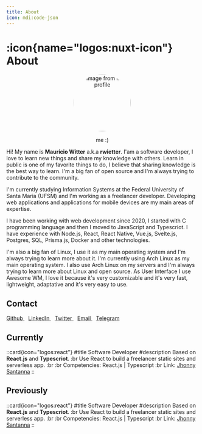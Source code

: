 ```yaml
---
title: About
icon: mdi:code-json
---
```


# :icon{name="logos:nuxt-icon"} About

<div align="center">
	<img style="border-radius: 50%; width: 150px" src="https://avatars.githubusercontent.com/u/46854467?s=400&u=16a52bab3d6dbcbda716ed7d6bab84b3b307bd22&v=4" alt="image from my profile">
</div>

<p align="center">me :)</p>

Hi! My name is **Maurício Witter** a.k.a **rwietter**. I'am a software developer, I love to learn new things and share my
knowledge with others. Learn in public is one of my favorite things to do, I believe that sharing knowledge is the best
way to learn. I'm a big fan of open source and I'm always trying to contribute to the community.

I'm currently studying Information Systems at the Federal University of Santa Maria (UFSM) and I'm working as a
freelancer developer. Developing web applications and applications for mobile devices are my main areas of expertise.

I have been working with web development since 2020, I started with C programming language and then I moved to
JavaScript and Typescriot. I have experience with Node.js, React, React Native, Vue.js, Svelte.js, Postgres, SQL,
Prisma.js, Docker and other technologies.

I'm also a big fan of Linux, I use it as my main operating system and I'm always trying to learn more about it. I'm
currently using Arch Linux as my main operating system. I also use Arch Linux on my servers and I'm always trying to
learn more about Linux and open source. As User Interface I use Awesome WM, I love it because it's very customizable and
it's very fast, lightweight, adaptative and it's very easy to use.

## Contact
<div>
	<a href="https://github.com/rwietter" style="margin-right: 10px;">
		Github
	</a>
	<a href="https://www.linkedin.com/in/mauriciowitter/" style="margin-right: 10px;">
		LinkedIn
	</a>
	<a href="https://twitter.com/rwietter" style="margin-right: 10px;">
		Twitter
	</a>
	<a href="mailto:mauriciobw17@gmail.com" style="margin-right: 10px;">
		Email
	</a>
	<a href="https://t.me/rwietter">
		Telegram
	</a>
</div>

## Currently

::card{icon="logos:react"}
#title
Software Developer
#description
Based on **React.js** and **Typescriot**. :br
Use React to build a freelancer static sites and serverless app. :br :br
Competencies: React.js | Typescript :br
Link: [Jhonny Santanna](jhonnysantanna.vercel.app)
::

## Previously

::card{icon="logos:react"}
#title
Software Developer
#description
Based on **React.js** and **Typescriot**. :br
Use React to build a freelancer static sites and serverless app. :br :br
Competencies: React.js | Typescript :br
Link: [Jhonny Santanna](jhonnysantanna.vercel.app)
::